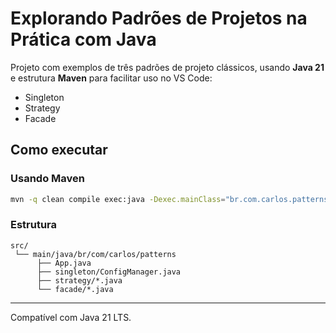 # Explorando Padrões de Projetos na Prática com Java

Projeto com exemplos de três padrões de projeto clássicos, usando **Java 21** e estrutura **Maven** para facilitar uso no VS Code:

- Singleton
- Strategy
- Facade

## Como executar

### Usando Maven
```bash
mvn -q clean compile exec:java -Dexec.mainClass="br.com.carlos.patterns.App"
```

### Estrutura
```
src/
 └── main/java/br/com/carlos/patterns
      ├── App.java
      ├── singleton/ConfigManager.java
      ├── strategy/*.java
      └── facade/*.java
```

---
Compatível com Java 21 LTS.
